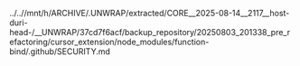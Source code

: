 ../..//mnt/h/ARCHIVE/.UNWRAP/extracted/CORE__2025-08-14__2117__host-duri-head-/__UNWRAP/37cd7f6acf/backup_repository/20250803_201338_pre_refactoring/cursor_extension/node_modules/function-bind/.github/SECURITY.md